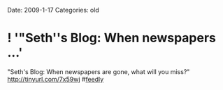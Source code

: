 Date: 2009-1-17
Categories: old

# ! '"Seth''s Blog: When newspapers ...'

"Seth's Blog: When newspapers are gone, what will you miss?" <a href="http://tinyurl.com/7x59wj" rel="nofollow">http://tinyurl.com/7x59wj</a>  #<a href="http://search.twitter.com/search?q=%23feedly">feedly</a>
